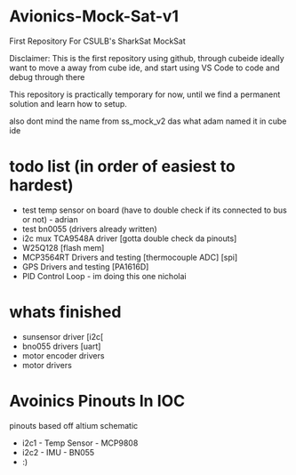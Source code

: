 # Avionics-Mock-Sat-v1
First Repository For CSULB's SharkSat MockSat 

Disclaimer:
This is the first repository using github, through cubeide
ideally want to move a away from cube ide, and start using VS Code
to code and debug through there

This repository is practically temporary for now, until we find a permanent solution and learn how to setup.

also dont mind the name from ss_mock_v2 das what adam named it in cube ide

# todo list (in order of easiest to hardest)
- test temp sensor on board (have to double check if its connected to bus or not) - adrian
- test bn0055 (drivers already written)
- i2c mux TCA9548A driver [gotta double check da pinouts]
- W25Q128 [flash mem] 
- MCP3564RT Drivers and testing [thermocouple ADC] [spi]
- GPS Drivers and testing [PA1616D] 
- PID Control Loop - im doing this one nicholai

# whats finished
- sunsensor driver [i2c[
- bno055 drivers [uart]
- motor encoder drivers 
- motor drivers

# Avoinics Pinouts In IOC
pinouts based off altium schematic
- i2c1 - Temp Sensor - MCP9808
- i2c2 - IMU - BN055
- :)
